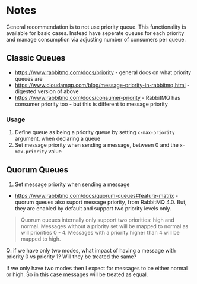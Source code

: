 # Notes

General recommendation is to not use priority queue. This functionality is available for basic cases. Instead have seperate queues for each priority and manage consumption via adjusting number of consumers per queue.

## Classic Queues
- https://www.rabbitmq.com/docs/priority - general docs on what priority queues are
- https://www.cloudamqp.com/blog/message-priority-in-rabbitmq.html - digested version of above
- https://www.rabbitmq.com/docs/consumer-priority - RabbitMQ has consumer priority too - but this is different to message priority

### Usage
1. Define queue as being a priority queue by setting `x-max-priority` argument, when declaring a queue
2. Set message priority when sending a message, between 0 and the `x-max-priority` value

## Quorum Queues

1. Set message priority when sending a message

- https://www.rabbitmq.com/docs/quorum-queues#feature-matrix - quorum queues also suport message priority, from RabbitMQ 4.0. But, they are enabled by default and support two priority levels only.

> Quorum queues internally only support two priorities: high and normal. Messages without a priority set will be mapped to normal as will priorities 0 - 4. Messages with a priority higher than 4 will be mapped to high.

Q: if we have only two modes, what impact of having a message with priority 0 vs priority 1? Will they be treated the same? 

If we only have two modes then I expect for messages to be either normal or high. So in this case messages will be treated as equal.